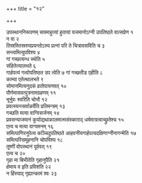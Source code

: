 +++
title = "१२"

+++



उपस्थाननिरूपणम् सयमाहुत्यां हुतायां यजमानोऽग्नी उपतिष्ठते वात्सप्रेण १  
न वा २  
तिस्रस्तिस्ररुपप्रयन्तोऽस्य प्रत्नां परि ते चित्रावसविति च ३  
सन्त्वमित्युपविश्य ४  
गां गच्छत्यन्ध स्थेति ५  
संहितेत्यालभते ६  
गार्हपत्यं गत्वोपतिष्ठत उप त्वेति ७ गां गच्छतीड एहीति ८  
काम्या एतेत्थालभते ९  
सोमानमित्यनुदकं व्रतोपायनवत् १०  
पौर्णमासवत्पुत्रनामग्रहणम् ११  
भूर्भुवः स्वरिति चोभौ १२  
प्रवत्स्यन्त्सर्वान्नर्येति प्रतिमन्त्रम् १३  
गच्छति मत्या वाग्विसर्जनम् १४  
प्रवसन्याजमानं कुर्याद्यथाकालमात्मसंस्काराद् धर्ममात्रत्वाच्छ्रुतेश्च १५  
एत्य च मत्या वाग्यमनम् १६  
समित्पाणिरनुपेत्य कञ्चिदुपतिष्ठते आहवनीयगार्हपत्यदक्षिणाग्नीनागन्मेति १७  
समित्परिसमूहनानि चोपविश्य १८  
तूष्णीं वोपस्थानं पूर्ववत् १९  
एत्य च २०  
गृहा मा बिभीतेति गृहानुपैति २१  
क्षेमाय व इति प्रविशति २२  
न हिंस्याद् गृह्यान्कामं श्वः २३  
